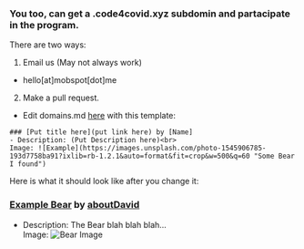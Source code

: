### You too, can get a .code4covid.xyz subdomin and partacipate in the program.

There are two ways:

1. Email us (May not always work)
- hello[at]mobspot[dot]me

2. Make a pull request.
- Edit domains.md [here](https://github.com/MobSpot/Code4Covid/edit/master/domains.md) with this template:
```
### [Put title here](put link here) by [Name]
- Description: (Put Description here)<br>
Image: ![Example](https://images.unsplash.com/photo-1545906785-193d7758ba91?ixlib=rb-1.2.1&auto=format&fit=crop&w=500&q=60 "Some Bear I found")
```
Here is what it should look like after you change it:

### [Example Bear](https://example.com) by [aboutDavid](https://aboutdavid.me)
- Description: The Bear blah blah blah...<br>
Image: ![Bear Image](https://images.unsplash.com/photo-1545906785-193d7758ba91?ixlib=rb-1.2.1&auto=format&fit=crop&w=500&q=60 "Some Bear I found")
